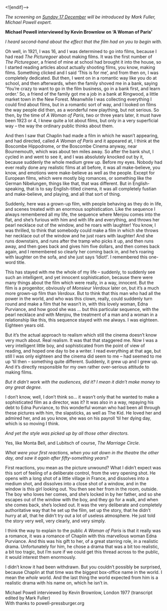 <![endif]-->

_The screening on_ [_Sunday 17 December_](https://whatson.bfi.org.uk/Online/article/womanofparisintro) _will be introduced by Mark Fuller, Michael Powell expert._

**Michael Powell interviewed by Kevin Brownlow on ‘A Woman of Paris’**

_I heard second-hand about the effect that the film had on you to begin with._

Oh well, in 1921, I was 16, and I was determined to go into films, because I had read _The Picturegoer_ about making films. It was the first number of  
_The Picturegoer_, a friend of mine at school had brought it into the house, so I started reading articles about actually shooting films, you know, making films. Something clicked and I said ‘This is for me’, and from then on, I was completely dedicated. But then, I went on in a romantic way like you do at school, and then afterwards, when the family shoved me in a bank, saying ‘You’re crazy to want to go in the film business, go in a bank first, and learn order.’ So, a friend of the family got me a job in a bank at Ringwood, a little market town in the New Forest. Meanwhile I was collecting everything I could find about films, but in a romantic sort of way, and I looked on films the way people did then, as a wonderful new plaything, but not serious. So then, by the time of _A Woman of Paris_, two or three years later, it must have been 1923 or 4, I knew quite a lot about films, but only in a very superficial way – the way the ordinary public thinks about them.

And then I saw that Chaplin had made a film in which he wasn’t appearing, and had directed, called _A Woman of Paris_ and it appeared at, I think at the Boscombe Hippodrome, or the Boscombe Cinema anyway, near Bournemouth, which was about ten miles away. So after the bank shut, I cycled in and went to see it, and I was absolutely knocked out by it, because suddenly the whole medium grew up. Before my eyes. Nobody had ever really done any realistic films at all before, it was all make-believe, you know, and emotions were make-believe as well as the people. Except for European films, which were mostly big romances, or something like the German Nibelungen, things like that, that was different. But in English-speaking, that is to say English-titled cinema, it was all completely fustian and make-believe, and playing, and all that sort of thing.

Suddenly, here was a grown-up film, with people behaving as they do in life, and scenes treated with an enormous sophistication. Like the sequence I always remembered all my life, the sequence where Menjou comes into the flat, and she’s furious with him and with life and everything, and throws her pearl necklace out of the window, and he roars with laughter! You know, I was thrilled, to think that somebody could make a film in which she throws her necklace out of the window and he just roars with laughter! And she runs downstairs, and runs after the tramp who picks it up, and then runs away, and then goes back and gives him five dollars, and then comes back again, and I remembered so clearly her coming back in, and he’s roaring with laughter on the sofa, and she just says ‘Idiot!’. I remembered this one-word title.

This has stayed with me the whole of my life – suddenly, to suddenly see such an intelligent, and yet innocent sophistication, because there were many things about the film which were really, in a way, innocent. But the film is a progenitor, obviously of _Monsieur Verdoux_ later on, but it’s a much more grown-up film than _Verdoux_. But to think that this man who had all the power in the world, and who was this clown, really, could suddenly turn round and make a film that he wasn’t in, with this lovely woman, Edna Purviance, and how good she was ... but this particular sequence, with the pearl necklace and with Menjou, the treatment of a man and a woman in a relationship like this, this sequence stayed with me always. I was eighteen. Eighteen years old.

But it’s the actual approach to realism which still the cinema doesn’t know very much about. Real realism. It was that that staggered me. Now I was a very intelligent little boy, and sophisticated from the point of view of reading, and hoped one day to be a writer. I read everything at that age, but still I was only eighteen and the cinema did seem to me – had seemed to me up ‘til then – something quite different. Suddenly, it grew up and I grew up. And it’s directly responsible for my own rather over-serious attitude to making films.

_But it didn’t work with the audiences, did it? I mean it didn’t make money to any great degree._

I don’t know, well, I don’t think so... it wasn’t only that he wanted to make a sophisticated film as a director, was it? It was also in a way, repaying his debt to Edna Purviance, to this wonderful woman who had been all through these pictures with him, the slapsticks, as well as The Kid. He loved her and admired her, and as you know, she was on his payroll ‘til her dying day, which is so moving I think.

_And yet the style was picked up by all those other directors._

Yes, like Monta Bell, and Lubitsch of course, _The Marriage Circle_.

_What were your first reactions, when you sat down in the theatre the other day, and saw it again after fifty-something years?_

First reactions, you mean as the picture unwound? What I didn’t expect was this sort of feeling of a deliberate control, from the very opening shot. He opens with a long shot of a little village in France, and dissolves into a medium shot, and dissolves into a close shot of a window, and in the window is this girl looking out. You then see her from in the room, outside. The boy who loves her comes, and she’s locked in by her father, and so she escapes out of the window with the boy, and they go for a walk, and when she comes back, she’s locked out. It was the very deliberate and completely authoritative way that he set up the film, set up the story, that he didn’t hurry at all, that he didn’t try out a lot of useless atmosphere. He just told the story very well, very clearly, and very simply.

I think the way to explain to the public _A Woman of Paris_ is that it really was a romance, it was a romance of Chaplin with this marvellous woman Edna Purviance. And this was his gift to her, of a great starring role, in a realistic drama. Unfortunately for him, he chose a drama that was a bit too realistic, a bit too tragic, but I’m sure if we could get this thread across to the public, it would interest them enormously.

I didn’t know it had been withdrawn. But you couldn’t possibly be surprised, because Chaplin at that time was the biggest box-office name in the world. I mean the _whole_ world. And the last thing the world expected from him is a realistic drama with his name on, which he isn’t in.

Michael Powell interviewed by Kevin Brownlow, London 1977 (transcript edited by Mark Fuller)  
With thanks to powell-pressburger.org


<!--stackedit_data:
eyJoaXN0b3J5IjpbLTI2NjA4NzA2Ml19
-->